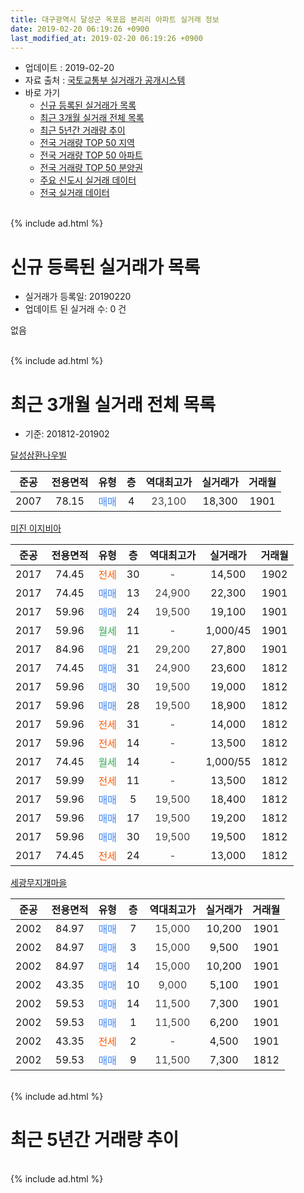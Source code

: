 ```yaml
---
title: 대구광역시 달성군 옥포읍 본리리 아파트 실거래 정보
date: 2019-02-20 06:19:26 +0900
last_modified_at: 2019-02-20 06:19:26 +0900
---
```


* 업데이트 : 2019-02-20
* 자료 출처 : [국토교통부 실거래가 공개시스템](http://rt.molit.go.kr)
* 바로 가기
    * [신규 등록된 실거래가 목록](#신규-등록된-실거래가-목록)
    * [최근 3개월 실거래 전체 목록](#최근-3개월-실거래-전체-목록)
    * [최근 5년간 거래량 추이](#최근-5년간-거래량-추이)
    * [전국 거래량 TOP 50 지역](https://inasie.github.io/apt-trade-info/최근-3개월-전국에서-가장-거래가-많이-발생한-지역)
    * [전국 거래량 TOP 50 아파트](https://inasie.github.io/apt-trade-info/최근-3개월-전국에서-가장-거래가-많이-발생한-아파트)
    * [전국 거래량 TOP 50 분양권](https://inasie.github.io/apt-trade-info/최근-3개월-전국에서-가장-거래가-많이-발생한-분양권)
    * [주요 신도시 실거래 데이터](https://inasie.github.io/apt-trade-info/주요-신도시)
    * [전국 실거래 데이터](https://inasie.github.io/apt-trade-info/전국)
<br>
{% include ad.html %}
<br>

# 신규 등록된 실거래가 목록
* 실거래가 등록일: 20190220
* 업데이트 된 실거래 수: 0 건

없음

<br>
{% include ad.html %}
<br>

# 최근 3개월 실거래 전체 목록
* 기준: 201812-201902


[달성삼환나우빌](https://search.naver.com/search.naver?query=%EB%8C%80%EA%B5%AC%EA%B4%91%EC%97%AD%EC%8B%9C+%EB%8B%AC%EC%84%B1%EA%B5%B0+%EC%98%A5%ED%8F%AC%EC%9D%8D+%EB%B3%B8%EB%A6%AC%EB%A6%AC+%EB%8B%AC%EC%84%B1%EC%82%BC%ED%99%98%EB%82%98%EC%9A%B0%EB%B9%8C)

|준공|전용면적|유형|층|역대최고가|실거래가|거래월|
|:---:|:---:|:---:|:---:|:---:|:---:|:---:|
|2007|78.15|<span style="color:#4285f3">매매</span>|4|<span style="color:#444444">23,100</span>|18,300|1901|

[미진 이지비아](https://search.naver.com/search.naver?query=%EB%8C%80%EA%B5%AC%EA%B4%91%EC%97%AD%EC%8B%9C+%EB%8B%AC%EC%84%B1%EA%B5%B0+%EC%98%A5%ED%8F%AC%EC%9D%8D+%EB%B3%B8%EB%A6%AC%EB%A6%AC+%EB%AF%B8%EC%A7%84+%EC%9D%B4%EC%A7%80%EB%B9%84%EC%95%84)

|준공|전용면적|유형|층|역대최고가|실거래가|거래월|
|:---:|:---:|:---:|:---:|:---:|:---:|:---:|
|2017|74.45|<span style="color:#ff5a00">전세</span>|30|<span style="color:#444444">-</span>|14,500|1902|
|2017|74.45|<span style="color:#4285f3">매매</span>|13|<span style="color:#444444">24,900</span>|22,300|1901|
|2017|59.96|<span style="color:#4285f3">매매</span>|24|<span style="color:#444444">19,500</span>|19,100|1901|
|2017|59.96|<span style="color:#34a853">월세</span>|11|<span style="color:#444444">-</span>|1,000/45|1901|
|2017|84.96|<span style="color:#4285f3">매매</span>|21|<span style="color:#444444">29,200</span>|27,800|1901|
|2017|74.45|<span style="color:#4285f3">매매</span>|31|<span style="color:#444444">24,900</span>|23,600|1812|
|2017|59.96|<span style="color:#4285f3">매매</span>|30|<span style="color:#444444">19,500</span>|19,000|1812|
|2017|59.96|<span style="color:#4285f3">매매</span>|28|<span style="color:#444444">19,500</span>|18,900|1812|
|2017|59.96|<span style="color:#ff5a00">전세</span>|31|<span style="color:#444444">-</span>|14,000|1812|
|2017|59.96|<span style="color:#ff5a00">전세</span>|14|<span style="color:#444444">-</span>|13,500|1812|
|2017|74.45|<span style="color:#34a853">월세</span>|14|<span style="color:#444444">-</span>|1,000/55|1812|
|2017|59.99|<span style="color:#ff5a00">전세</span>|11|<span style="color:#444444">-</span>|13,500|1812|
|2017|59.96|<span style="color:#4285f3">매매</span>|5|<span style="color:#444444">19,500</span>|18,400|1812|
|2017|59.96|<span style="color:#4285f3">매매</span>|17|<span style="color:#444444">19,500</span>|19,200|1812|
|2017|59.96|<span style="color:#4285f3">매매</span>|30|<span style="color:#444444">19,500</span>|19,500|1812|
|2017|74.45|<span style="color:#ff5a00">전세</span>|24|<span style="color:#444444">-</span>|13,000|1812|

[세광무지개마을](https://search.naver.com/search.naver?query=%EB%8C%80%EA%B5%AC%EA%B4%91%EC%97%AD%EC%8B%9C+%EB%8B%AC%EC%84%B1%EA%B5%B0+%EC%98%A5%ED%8F%AC%EC%9D%8D+%EB%B3%B8%EB%A6%AC%EB%A6%AC+%EC%84%B8%EA%B4%91%EB%AC%B4%EC%A7%80%EA%B0%9C%EB%A7%88%EC%9D%84)

|준공|전용면적|유형|층|역대최고가|실거래가|거래월|
|:---:|:---:|:---:|:---:|:---:|:---:|:---:|
|2002|84.97|<span style="color:#4285f3">매매</span>|7|<span style="color:#444444">15,000</span>|10,200|1901|
|2002|84.97|<span style="color:#4285f3">매매</span>|3|<span style="color:#444444">15,000</span>|9,500|1901|
|2002|84.97|<span style="color:#4285f3">매매</span>|14|<span style="color:#444444">15,000</span>|10,200|1901|
|2002|43.35|<span style="color:#4285f3">매매</span>|10|<span style="color:#444444">9,000</span>|5,100|1901|
|2002|59.53|<span style="color:#4285f3">매매</span>|14|<span style="color:#444444">11,500</span>|7,300|1901|
|2002|59.53|<span style="color:#4285f3">매매</span>|1|<span style="color:#444444">11,500</span>|6,200|1901|
|2002|43.35|<span style="color:#ff5a00">전세</span>|2|<span style="color:#444444">-</span>|4,500|1901|
|2002|59.53|<span style="color:#4285f3">매매</span>|9|<span style="color:#444444">11,500</span>|7,300|1812|


<br>
{% include ad.html %}
<br>

# 최근 5년간 거래량 추이


<div style="width:100%;">
    <canvas id="deal_progress" height="200"></canvas>
</div>

<script>
new Chart(document.getElementById("deal_progress"), {
    type: 'line',
    data: {
        labels: ['201402','201403','201404','201405','201406','201407','201408','201409','201410','201411','201412','201501','201502','201503','201504','201505','201506','201507','201508','201509','201510','201511','201512','201601','201602','201603','201604','201605','201606','201607','201608','201609','201610','201611','201612','201701','201702','201703','201704','201705','201706','201707','201708','201709','201710','201711','201712','201801','201802','201803','201804','201805','201806','201807','201808','201809','201810','201811','201812','201901','201902'],
        datasets: [{
            label: '매매',
            pointRadius: 1,
            data: [7, 7, 6, 6, 4, 8, 3, 14, 6, 6, 1, 1, 5, 6, 7, 4, 9, 10, 8, 6, 8, 4, 3, 1, 7, 5, 5, 2, 2, 1, 1, 4, 3, 3, 3, 2, 4, 2, 3, 7, 7, 10, 11, 10, 7, 8, 7, 11, 7, 7, 9, 7, 8, 6, 7, 7, 11, 5, 7, 10, 0],
            borderColor: "rgba(255, 201, 14, 1)",
            backgroundColor: "rgba(255, 201, 14, 0.5)",
            fill: false,
            lineTension: 0
        },{
            label: '전월세',
            pointRadius: 1,
            data: [3, 1, 4, 3, 3, 2, 2, 5, 3, 2, 1, 1, 5, 3, 5, 3, 0, 5, 6, 3, 3, 3, 3, 0, 2, 2, 2, 0, 3, 0, 4, 0, 3, 1, 0, 3, 10, 25, 29, 27, 42, 22, 15, 7, 4, 7, 7, 3, 2, 6, 6, 4, 4, 8, 6, 5, 5, 8, 5, 2, 1],
            borderColor: "rgba(0, 141, 185, 1)",
            backgroundColor: "rgba(0, 141, 185, 0.5)",
            fill: false,
            lineTension: 0
        }
        ]
    },
    options: {
        responsive: true,
        title: {
            display: false
        },
        tooltips: {
            mode: 'index',
            intersect: false
        },
        hover: {
            mode: 'nearest',
            intersect: true
        },
        scales: {
            xAxes: [{
                display: true,
                scaleLabel: {
                    display: true,
                    labelString: '년/월'
                }
            }],
            yAxes: [{
                display: true,
                ticks: {
                    suggestedMin: 0,
                },
                scaleLabel: {
                    display: true,
                    labelString: '실거래 수'
                }
            }]
        }
    }
});

</script>


<br>
{% include ad.html %}
<br>

